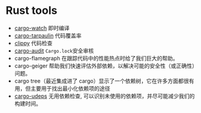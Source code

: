 # Rust tools

- [cargo-watch](https://crates.io/crates/cargo-watch) 即时编译
- [cargo-tarpaulin](https://crates.io/crates/cargo-tarpaulin) 代码覆盖率
- [clippy](https://github.com/rust-lang/rust-clippy#clippy) 代码检查
- [cargo-audit](https://crates.io/crates/cargo-audit) `Cargo.lock`安全审核
- cargo-flamegraph 在跟踪代码中的性能热点时给了我们巨大的帮助。
- cargo-geiger 帮助我们快速评估外部依赖，以解决可能的安全性（或正确性）问题。
- cargo tree（最近集成进了 cargo）显示了一个依赖树，它在许多方面都很有用，但主要用于找出最小化依赖项的途径
- [cargo-udeps](https://crates.io/crates/cargo-udeps) 无用依赖检查, 可以识别未使用的依赖项，并尽可能减少我们的构建时间。
